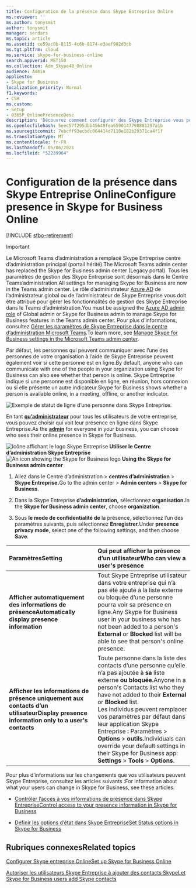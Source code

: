 ```yaml
---
title: Configuration de la présence dans Skype Entreprise Online
ms.reviewer: ''
ms.author: tonysmit
author: tonysmit
manager: serdars
ms.topic: article
ms.assetid: ce59ac0b-8115-4c6b-8174-e3aef982d3cb
ms.tgt.pltfrm: cloud
ms.service: skype-for-business-online
search.appverid: MET150
ms.collection: Adm_Skype4B_Online
audience: Admin
appliesto:
- Skype for Business
localization_priority: Normal
f1.keywords:
- CSH
ms.custom:
- Setup
- O365P_OnlinePresenceDesc
description: 'Découvrez comment configurer des Skype Entreprise vous pouvez voir la disponibilité de vos collègues. '
ms.openlocfilehash: 5eec57f295dbb45649fea6590147798881297a1b
ms.sourcegitcommit: 7ebcff93ecbdc064414d7110e182b29371ca4f1f
ms.translationtype: MT
ms.contentlocale: fr-FR
ms.lasthandoff: 05/06/2021
ms.locfileid: "52239964"
---
```

# <a name="configure-presence-in-skype-for-business-online"></a><span data-ttu-id="4d13a-103">Configuration de la présence dans Skype Entreprise Online</span><span class="sxs-lookup"><span data-stu-id="4d13a-103">Configure presence in Skype for Business Online</span></span>

[!INCLUDE [sfbo-retirement](../../Hub/includes/sfbo-retirement.md)]

> [!IMPORTANT]
> <span data-ttu-id="4d13a-104">Le Microsoft Teams d’administration a remplacé Skype Entreprise centre d’administration principal (portail hérité).</span><span class="sxs-lookup"><span data-stu-id="4d13a-104">The Microsoft Teams admin center has replaced the Skype for Business admin center (Legacy portal).</span></span> <span data-ttu-id="4d13a-105">Tous les paramètres de gestion des Skype Entreprise sont désormais dans le Centre Teams’administration.</span><span class="sxs-lookup"><span data-stu-id="4d13a-105">All settings for managing Skype for Business are now in the Teams admin center.</span></span> <span data-ttu-id="4d13a-106">Le rôle d’administrateur [Azure AD](/azure/active-directory/roles/permissions-reference) de l’administrateur global ou de l’administrateur de Skype Entreprise vous doit être attribué pour gérer les fonctionnalités de gestion des Skype Entreprise dans le Teams d’administration.</span><span class="sxs-lookup"><span data-stu-id="4d13a-106">You must be assigned the [Azure AD admin role](/azure/active-directory/roles/permissions-reference) of Global admin or Skype for Business admin to manage Skype for Business features in the Teams admin center.</span></span> <span data-ttu-id="4d13a-107">Pour plus d’informations, consultez [Gérer les paramètres de Skype Entreprise dans le centre d’administration Microsoft Teams](/MicrosoftTeams/skype-for-business-settings?bc=%2fskypeforbusiness%2fbreadcrumb%2ftoc.json&toc=%2fskypeforbusiness%2fsfbotoc%2ftoc.json).</span><span class="sxs-lookup"><span data-stu-id="4d13a-107">To learn more, see [Manage Skype for Business settings in the Microsoft Teams admin center](/MicrosoftTeams/skype-for-business-settings?bc=%2fskypeforbusiness%2fbreadcrumb%2ftoc.json&toc=%2fskypeforbusiness%2fsfbotoc%2ftoc.json).</span></span>

<span data-ttu-id="4d13a-108">Par défaut, les personnes qui peuvent communiquer avec l’une des personnes de votre organisation à l’aide de Skype Entreprise peuvent également voir si cette personne est en ligne.</span><span class="sxs-lookup"><span data-stu-id="4d13a-108">By default, anyone who can communicate with one of the people in your organization using Skype for Business can also see whether that person is online.</span></span> <span data-ttu-id="4d13a-109">Skype Entreprise indique si une personne est disponible en ligne, en réunion, hors connexion ou si elle présente un autre indicateur.</span><span class="sxs-lookup"><span data-stu-id="4d13a-109">Skype for Business shows whether a person is available online, in a meeting, offline, or another indicator.</span></span>

![Exemple de statut de ligne d’une personne dans Skype Entreprise.](../images/f0849132-1ddb-480f-bca6-cfe9eaa0486d.png)

<span data-ttu-id="4d13a-111">En tant **[qu’administrateur](https://support.office.com/article/eac4d046-1afd-4f1a-85fc-8219c79e1504)** pour tous les utilisateurs de votre entreprise, vous pouvez choisir qui voit leur présence en ligne dans Skype Entreprise.</span><span class="sxs-lookup"><span data-stu-id="4d13a-111">As the **[admin](https://support.office.com/article/eac4d046-1afd-4f1a-85fc-8219c79e1504)** for everyone in your business, you can choose who sees their online presence in Skype for Business.</span></span>

<span data-ttu-id="4d13a-112">![Icône affichant le logo Skype Entreprise](../images/sfb-logo-30x30.png) **Utiliser le Centre d’administration Skype Entreprise**</span><span class="sxs-lookup"><span data-stu-id="4d13a-112">![An icon showing the Skype for Business logo](../images/sfb-logo-30x30.png) **Using the Skype for Business admin center**</span></span>

1. <span data-ttu-id="4d13a-113">Allez dans le Centre d’administration > **centres d’administration**  >  **Skype Entreprise.**</span><span class="sxs-lookup"><span data-stu-id="4d13a-113">Go to the admin center > **Admin centers** > **Skype for Business**.</span></span>

2. <span data-ttu-id="4d13a-114">Dans la Skype Entreprise **d’administration,** sélectionnez **organisation.**</span><span class="sxs-lookup"><span data-stu-id="4d13a-114">In the **Skype for Business admin center**, choose **organization**.</span></span>

3. <span data-ttu-id="4d13a-115">Sous **le mode de confidentialité de** la présence, sélectionnez l’un des paramètres suivants, puis sélectionnez **Enregistrer.**</span><span class="sxs-lookup"><span data-stu-id="4d13a-115">Under **presence privacy mode**, select one of the following settings, and then choose **Save**.</span></span>

|<span data-ttu-id="4d13a-116">**Paramètres**</span><span class="sxs-lookup"><span data-stu-id="4d13a-116">**Setting**</span></span>|<span data-ttu-id="4d13a-117">**Qui peut afficher la présence d’un utilisateur**</span><span class="sxs-lookup"><span data-stu-id="4d13a-117">**Who can view a user's presence**</span></span>|
|:-----|:-----|
|<span data-ttu-id="4d13a-118">**Afficher automatiquement des informations de présence**</span><span class="sxs-lookup"><span data-stu-id="4d13a-118">**Automatically display presence information**</span></span> <br/> |<span data-ttu-id="4d13a-119">Tout Skype Entreprise utilisateur dans votre entreprise qui n’a pas  été  ajouté à la liste externe ou bloquée d’une personne pourra voir sa présence en ligne.</span><span class="sxs-lookup"><span data-stu-id="4d13a-119">Any Skype for Business user in your business who has not been added to a person's **External** or **Blocked** list will be able to see that person's online presence.</span></span> <br/> |
|<span data-ttu-id="4d13a-120">**Afficher les informations de présence uniquement aux contacts d’un utilisateur**</span><span class="sxs-lookup"><span data-stu-id="4d13a-120">**Display presence information only to a user's contacts**</span></span> <br/> |<span data-ttu-id="4d13a-121">Toute personne dans la liste des contacts d’une personne qu’elle n’a pas ajoutée à **sa** liste externe **ou bloquée.**</span><span class="sxs-lookup"><span data-stu-id="4d13a-121">Anyone in a person's Contacts list who they have not added to their **External** or **Blocked** list.</span></span> <br/> <span data-ttu-id="4d13a-122">Les individus peuvent remplacer vos paramètres par défaut dans leur application Skype Entreprise **:** Paramètres  >  **Options**  >  **outils.**</span><span class="sxs-lookup"><span data-stu-id="4d13a-122">Individuals can override your default settings in their Skype for Business app: **Settings** > **Tools** > **Options**.</span></span> <br/> |

<span data-ttu-id="4d13a-123">Pour plus d’informations sur les changements que vos utilisateurs peuvent Skype Entreprise, consultez les articles suivants :</span><span class="sxs-lookup"><span data-stu-id="4d13a-123">For information about what your users can change in Skype for Business, see these articles:</span></span>

- [<span data-ttu-id="4d13a-124">Contrôler l’accès à vos informations de présence dans Skype Entreprise</span><span class="sxs-lookup"><span data-stu-id="4d13a-124">Control access to your presence information in Skype for Business</span></span>](https://support.office.com/article/fea86e34-60cf-4dd0-bfb2-169a42afd92c)

- [<span data-ttu-id="4d13a-125">Définir les options d’état dans Skype Entreprise</span><span class="sxs-lookup"><span data-stu-id="4d13a-125">Set Status options in Skype for Business</span></span>](https://support.office.com/article/efd25395-c8ef-4510-b9cb-6f70e2fff8a0)

## <a name="related-topics"></a><span data-ttu-id="4d13a-126">Rubriques connexes</span><span class="sxs-lookup"><span data-stu-id="4d13a-126">Related topics</span></span>

[<span data-ttu-id="4d13a-127">Configurer Skype entreprise Online</span><span class="sxs-lookup"><span data-stu-id="4d13a-127">Set up Skype for Business Online</span></span>](set-up-skype-for-business-online.md)

[<span data-ttu-id="4d13a-128">Autoriser les utilisateurs Skype Entreprise à ajouter des contacts Skype</span><span class="sxs-lookup"><span data-stu-id="4d13a-128">Let Skype for Business users add Skype contacts</span></span>](let-skype-for-business-users-add-skype-contacts.md)

